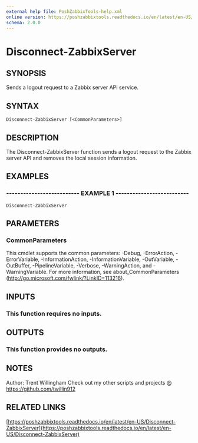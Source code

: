 ```yaml
---
external help file: PoshZabbixTools-help.xml
online version: https://poshzabbixtools.readthedocs.io/en/latest/en-US/Disconnect-ZabbixServer
schema: 2.0.0
---
```


# Disconnect-ZabbixServer

## SYNOPSIS
Sends a logout request to a Zabbix server API service.

## SYNTAX

```
Disconnect-ZabbixServer [<CommonParameters>]
```

## DESCRIPTION
The Disconnect-ZabbixServer function sends a logout request to the Zabbix server API and removes the local session information.

## EXAMPLES

### -------------------------- EXAMPLE 1 --------------------------
```
Disconnect-ZabbixServer
```

## PARAMETERS

### CommonParameters
This cmdlet supports the common parameters: -Debug, -ErrorAction, -ErrorVariable, -InformationAction, -InformationVariable, -OutVariable, -OutBuffer, -PipelineVariable, -Verbose, -WarningAction, and -WarningVariable. For more information, see about_CommonParameters (http://go.microsoft.com/fwlink/?LinkID=113216).

## INPUTS

### This function requires no inputs.

## OUTPUTS

### This function provides no outputs.

## NOTES
Author: Trent Willingham
Check out my other scripts and projects @ https://github.com/twillin912

## RELATED LINKS

[https://poshzabbixtools.readthedocs.io/en/latest/en-US/Disconnect-ZabbixServer](https://poshzabbixtools.readthedocs.io/en/latest/en-US/Disconnect-ZabbixServer)


